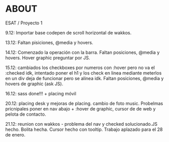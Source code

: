 # ABOUT
ESAT / Proyecto 1

9.12: Importar base codepen de scroll horizontal de wakkos.

13.12: Faltan pisiciones, @media y hovers.

14.12: Comenzado la operación con la barra. Faltan posiciones, @media y hovers. Hover graphic preguntar por JS.

15.12: cambiados los checkboxes por numeros con :hover pero no va el :checked idk, intentado poner el h1 y los check en linea mediante meterlos en un div deja de funcionar pero se alinea idk. Faltan posiciones, @media y hovers de graphic (ask JS).

16.12: sass done!!! + placing móvil

20.12: placing desk y mejoras de placing. cambio de foto music. Probelmas pricnipales poner en nav abajo + :hover de graphic, cursor de de web y pelota de contacto.

21.12: reunion con wakkos - problema del nav y checked solucionado.JS hecho. Bolita hecha. Cursor hecho con tooltip. Trabajo aplazado para el 28 de enero.